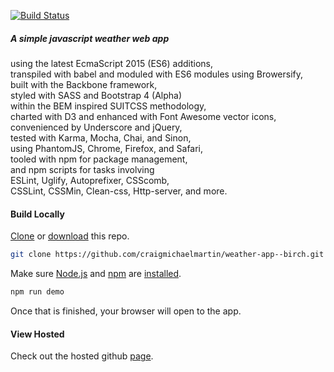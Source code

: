 [![Build Status](https://travis-ci.org/craigmichaelmartin/weather-app--birch.svg?branch=master)](https://travis-ci.org/craigmichaelmartin/weather-app--birch)

##### A simple javascript weather web app  
using the latest EcmaScript 2015 (ES6) additions,  
transpiled with babel and moduled with ES6 modules using Browersify,  
built with the Backbone framework,  
styled with SASS and Bootstrap 4 (Alpha)  
within the BEM inspired SUITCSS methodology,  
charted with D3 and enhanced with Font Awesome vector icons,  
convenienced by Underscore and jQuery,  
tested with Karma, Mocha, Chai, and Sinon,  
using PhantomJS, Chrome, Firefox, and Safari,  
tooled with npm for package management,  
and npm scripts for tasks involving  
ESLint, Uglify, Autoprefixer, CSScomb,  
CSSLint, CSSMin, Clean-css, Http-server, and more.

#### Build Locally

[Clone](http://git-scm.com/docs/git-clone) or [download](https://github.com/craigmichaelmartin/weather-app--birch/archive/master.zip) this repo.

```sh
git clone https://github.com/craigmichaelmartin/weather-app--birch.git && cd weather-app--birch
```

Make sure [Node.js](http://nodejs.org/) and [npm](https://www.npmjs.org/) are
[installed](http://nodejs.org/download/).

```sh
npm run demo
```

Once that is finished, your browser will open to the app.

#### View Hosted

Check out the hosted github [page](//craigmichaelmartin.github.io/weather-app--birch).
